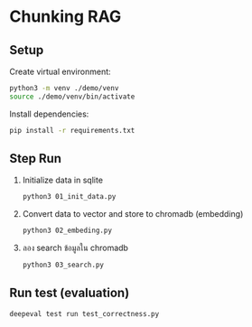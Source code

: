 # Chunking RAG

## Setup

Create virtual environment:

```sh
python3 -m venv ./demo/venv
source ./demo/venv/bin/activate
```

Install dependencies:

```sh
pip install -r requirements.txt
```

## Step Run

1. Initialize data in sqlite

    ```sh
    python3 01_init_data.py
    ```

2. Convert data to vector and store to chromadb (embedding)

    ```sh
    python3 02_embeding.py
    ```

3. ลอง search ข้อมูลใน chromadb

    ```sh
    python3 03_search.py
    ```

## Run test (evaluation)

```sh
deepeval test run test_correctness.py
```
